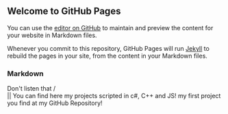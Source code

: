 ## Welcome to GitHub Pages

You can use the [editor on GitHub](https://github.com/frugi66/mygames.github.io/edit/master/index.md) to maintain and preview the content for your website in Markdown files.

Whenever you commit to this repository, GitHub Pages will run [Jekyll](https://jekyllrb.com/) to rebuild the pages in your site, from the content in your Markdown files.

### Markdown
Don't listen that /\
                  ||
You can find here my projects scripted in c#, C++ and JS!
my first project you find at my GitHub Repository!
